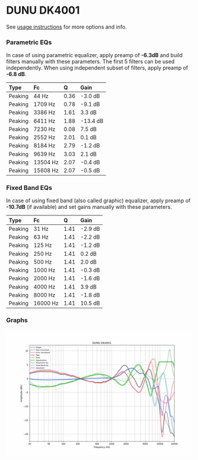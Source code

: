 # DUNU DK4001
See [usage instructions](https://github.com/jaakkopasanen/AutoEq#usage) for more options and info.

### Parametric EQs
In case of using parametric equalizer, apply preamp of **-6.3dB** and build filters manually
with these parameters. The first 5 filters can be used independently.
When using independent subset of filters, apply preamp of **-6.8 dB**.

| Type    | Fc       |    Q | Gain     |
|:--------|:---------|:-----|:---------|
| Peaking | 44 Hz    | 0.36 | -3.0 dB  |
| Peaking | 1709 Hz  | 0.78 | -9.1 dB  |
| Peaking | 3386 Hz  | 1.61 | 3.3 dB   |
| Peaking | 6411 Hz  | 1.88 | -13.4 dB |
| Peaking | 7230 Hz  | 0.08 | 7.5 dB   |
| Peaking | 2552 Hz  | 2.01 | 0.1 dB   |
| Peaking | 8184 Hz  | 2.79 | -1.2 dB  |
| Peaking | 9639 Hz  | 3.03 | 2.1 dB   |
| Peaking | 13504 Hz | 2.07 | -0.4 dB  |
| Peaking | 15608 Hz | 2.07 | -0.5 dB  |

### Fixed Band EQs
In case of using fixed band (also called graphic) equalizer, apply preamp of **-10.7dB**
(if available) and set gains manually with these parameters.

| Type    | Fc       |    Q | Gain    |
|:--------|:---------|:-----|:--------|
| Peaking | 31 Hz    | 1.41 | -2.9 dB |
| Peaking | 63 Hz    | 1.41 | -2.2 dB |
| Peaking | 125 Hz   | 1.41 | -1.2 dB |
| Peaking | 250 Hz   | 1.41 | 0.2 dB  |
| Peaking | 500 Hz   | 1.41 | 2.0 dB  |
| Peaking | 1000 Hz  | 1.41 | -0.3 dB |
| Peaking | 2000 Hz  | 1.41 | -1.6 dB |
| Peaking | 4000 Hz  | 1.41 | 3.9 dB  |
| Peaking | 8000 Hz  | 1.41 | -1.8 dB |
| Peaking | 16000 Hz | 1.41 | 10.5 dB |

### Graphs
![](./DUNU%20DK4001.png)